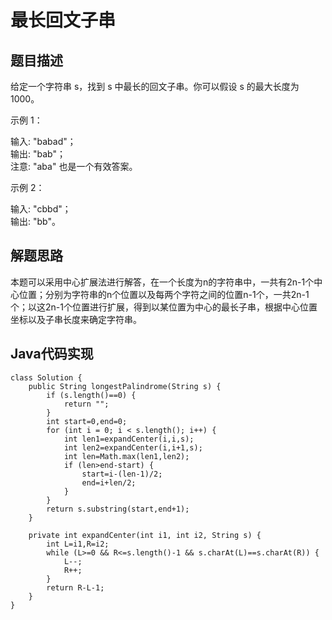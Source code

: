# 最长回文子串
## 题目描述
给定一个字符串 s，找到 s 中最长的回文子串。你可以假设 s 的最大长度为 1000。

示例 1：

输入: "babad"；  
输出: "bab"；  
注意: "aba" 也是一个有效答案。  

示例 2：  

输入: "cbbd"；  
输出: "bb"。

## 解题思路
本题可以采用中心扩展法进行解答，在一个长度为n的字符串中，一共有2n-1个中心位置；分别为字符串的n个位置以及每两个字符之间的位置n-1个，一共2n-1个；以这2n-1个位置进行扩展，得到以某位置为中心的最长子串，根据中心位置坐标以及子串长度来确定字符串。

## Java代码实现
```
class Solution {
    public String longestPalindrome(String s) {
        if (s.length()==0) {
            return "";
        }
        int start=0,end=0;
        for (int i = 0; i < s.length(); i++) {
            int len1=expandCenter(i,i,s);
            int len2=expandCenter(i,i+1,s);
            int len=Math.max(len1,len2);
            if (len>end-start) {
                start=i-(len-1)/2;
                end=i+len/2;
            }
        }
        return s.substring(start,end+1);
    }

    private int expandCenter(int i1, int i2, String s) {
        int L=i1,R=i2;
        while (L>=0 && R<=s.length()-1 && s.charAt(L)==s.charAt(R)) {
            L--;
            R++;
        }
        return R-L-1;
    }
}
```
